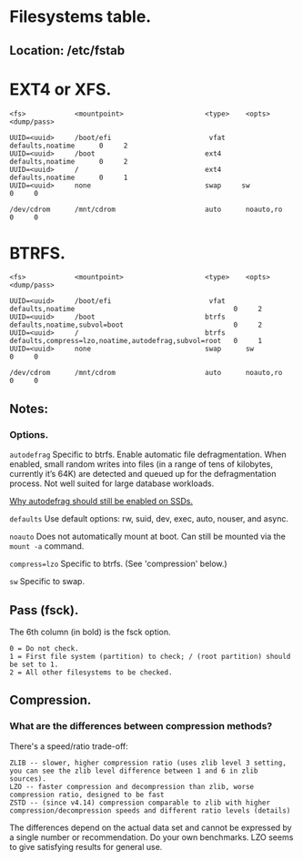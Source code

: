 # Filesystems table.
## Location: /etc/fstab

# EXT4 or XFS.
```
<fs>            <mountpoint>                    <type>    <opts>            <dump/pass>

UUID=<uuid>     /boot/efi                        vfat     defaults,noatime      0     2
UUID=<uuid>     /boot                           ext4     defaults,noatime      0     2
UUID=<uuid>     /                               ext4     defaults,noatime      0     1
UUID=<uuid>     none                            swap     sw                    0     0

/dev/cdrom      /mnt/cdrom                      auto      noauto,ro            0     0
```

# BTRFS.
```
<fs>            <mountpoint>                    <type>    <opts>                                                 <dump/pass>

UUID=<uuid>     /boot/efi                        vfat      defaults,noatime                                       0     2
UUID=<uuid>     /boot                           btrfs     defaults,noatime,subvol=boot                           0     2
UUID=<uuid>     /                               btrfs     defaults,compress=lzo,noatime,autodefrag,subvol=root   0     1
UUID=<uuid>     none                            swap      sw                                                     0     0

/dev/cdrom      /mnt/cdrom                      auto      noauto,ro                                              0     0
```

## Notes:
### Options.
`autodefrag` Specific to btrfs. Enable automatic file defragmentation. When enabled, small random writes into files (in a range of tens of kilobytes, currently it’s 64K) are detected and queued up for the defragmentation process. Not well suited for large database workloads.

[Why autodefrag should still be enabled on SSDs.](https://www.spinics.net/lists/linux-btrfs/msg31028.html)

`defaults` Use default options: rw, suid, dev, exec, auto, nouser, and async.

`noauto` Does not automatically mount at boot. Can still be mounted via the `mount -a` command.

`compress=lzo` Specific to btrfs. (See 'compression' below.)

`sw` Specific to swap.

## Pass (fsck).
The 6th column (in bold) is the fsck option.

    0 = Do not check.
    1 = First file system (partition) to check; / (root partition) should be set to 1.
    2 = All other filesystems to be checked.

## Compression.
### What are the differences between compression methods?
There's a speed/ratio trade-off:

    ZLIB -- slower, higher compression ratio (uses zlib level 3 setting, you can see the zlib level difference between 1 and 6 in zlib sources).
    LZO -- faster compression and decompression than zlib, worse compression ratio, designed to be fast
    ZSTD -- (since v4.14) compression comparable to zlib with higher compression/decompression speeds and different ratio levels (details) 
    
The differences depend on the actual data set and cannot be expressed by a single number or recommendation. Do your own benchmarks. LZO seems to give satisfying results for general use. 
